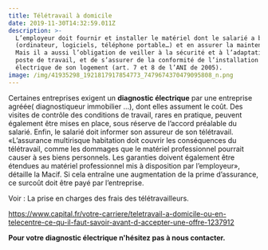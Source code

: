 ```yaml
---
title: Télétravail à domicile
date: 2019-11-30T14:32:59.011Z
description: >-
  L’employeur doit fournir et installer le matériel dont le salarié a besoin
  (ordinateur, logiciels, téléphone portable…) et en assurer la maintenance.
  Mais il a aussi l’obligation de veiller à la sécurité et à l’adaptation de son
  poste de travail, et de s’assurer de la conformité de l’installation
  électrique de son logement (art. 7 et 8 de l’ANI de 2005).
image: /img/41935298_1921817917854773_7479674370479095808_n.png
---
```

Certaines entreprises exigent un **diagnostic électrique** par une entreprise agréée( diagnostiqueur immobilier ...), dont elles assument le coût. Des visites de contrôle des conditions de travail, rares en pratique, peuvent également être mises en place, sous réserve de l’accord préalable du salarié. Enfin, le salarié doit informer son assureur de son télétravail. «L’assurance multirisque habitation doit couvrir les conséquences du télétravail, comme les dommages que le matériel professionnel pourrait causer à ses biens personnels. Les garanties doivent également être étendues au matériel professionnel mis à disposition par l’employeur», détaille la Macif. Si cela entraîne une augmentation de la prime d’assurance, ce surcoût doit être payé par l’entreprise.

Voir : La prise en charges des frais des télétravailleurs.

https://www.capital.fr/votre-carriere/teletravail-a-domicile-ou-en-telecentre-ce-qu-il-faut-savoir-avant-d-accepter-une-offre-1237912

**Pour votre diagnostic électrique n'hésitez pas à nous contacter.**

